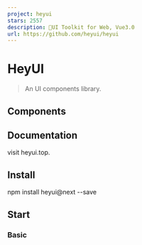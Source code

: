 ```yaml
---
project: heyui
stars: 2557
description: 🎉UI Toolkit for Web, Vue3.0
url: https://github.com/heyui/heyui
---
```


HeyUI
=====

> An UI components library.

Components
----------

Documentation
-------------

visit heyui.top.

Install
-------

npm install heyui@next \--save

Start
-----

### Basic

<script src\="https://cdn.jsdelivr.net/npm/vue@next"\></script\>
<script src\="https://cdn.jsdelivr.net/npm/heyui@next"\></script\>
<link rel\="stylesheet" href\="https://cdn.jsdelivr.net/npm/heyui@next/themes/index.css"\></link\>

### Advanced

import { createApp } from 'vue';
import heyui from 'heyui';
require('heyui/themes/index.less');

app.use(heyui);
app.mount('#app');

Development
-----------

npm install

# build
npm run build

Admin Template
--------------

HeyUI Admin Template

Browser Support
---------------

Modern browsers and Internet Explorer 11+.

LICENSE
-------

MIT

Copyright (c) 2017-present, Lan
